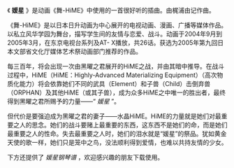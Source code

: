 

《 **媛星** 》是动画《舞-HiME》中使用的一首很好听的插曲。由梶浦由记作曲。

  

《舞-HiME》是以日本日升动画为中心展开的电视动画、漫画、广播等媒体作品。以私立风华学园为舞台，描写学生间的友情与恋爱、战斗。动画于2004年9月到2005年3月，在东京电视台系列及AT-
X播放，共26话。获选为2005年第九回日本文部省文化厅媒体艺术祭动画部门推荐的作品。

  

每三百年，将会出现一次由黑曜之君展开的HiME之战，并由其暗中推导。在战斗过程中，HiME（HiME：Highly-Advanced
Materializing
Equipment）（高次物质化能力）将会依靠她们不同的武具（Element）和子兽（Child）击倒弃兽（ORPHAN）及其他HiME（或其子兽），成为众多HiME之中唯一的胜出者，最终得到黑曜之君所赐予的力量——“
_媛星_ ”。

  

但代价是要强迫成为黑曜之君的妻子——水晶HiME。HiME的力量就是她们对最重要之人的思念。她们的战斗要赌上最重要的东西，这东西不是她们的命，而是她们最重要之人的性命。失去最重要之人时，她们的泪水就是“媛星”的祭品。犹如黄金天使的歌一样，她们只是笼中之鸟，没法顺利得到爱情，也难以共持友情的少女。

  

下方还提供了 _媛星钢琴谱_ ，欢迎感兴趣的朋友下载使用。

